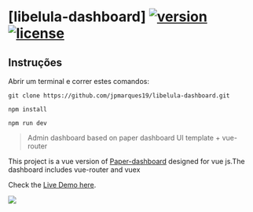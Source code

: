 # [libelula-dashboard] [![version][version-badge]][CHANGELOG] [![license][license-badge]][LICENSE]

## Instruções
Abrir um terminal e correr estes comandos:

`git clone https://github.com/jpmarques19/libelula-dashboard.git`   

`npm install`   

`npm run dev`

> Admin dashboard based on paper dashboard UI template + vue-router

This project is a vue version of [Paper-dashboard](https://www.creative-tim.com/product/paper-dashboard)
designed for vue js.The dashboard includes vue-router and vuex

Check the [Live Demo here](https://cristijora.github.io/vue-paper-dashboard).

![](http://i.imgur.com/3iC1hOs.gif)


[CHANGELOG]: ./CHANGELOG.md
[LICENSE]: ./LICENSE.md
[version-badge]: https://img.shields.io/badge/version-1.0.0-blue.svg
[license-badge]: https://img.shields.io/badge/license-MIT-blue.svg
